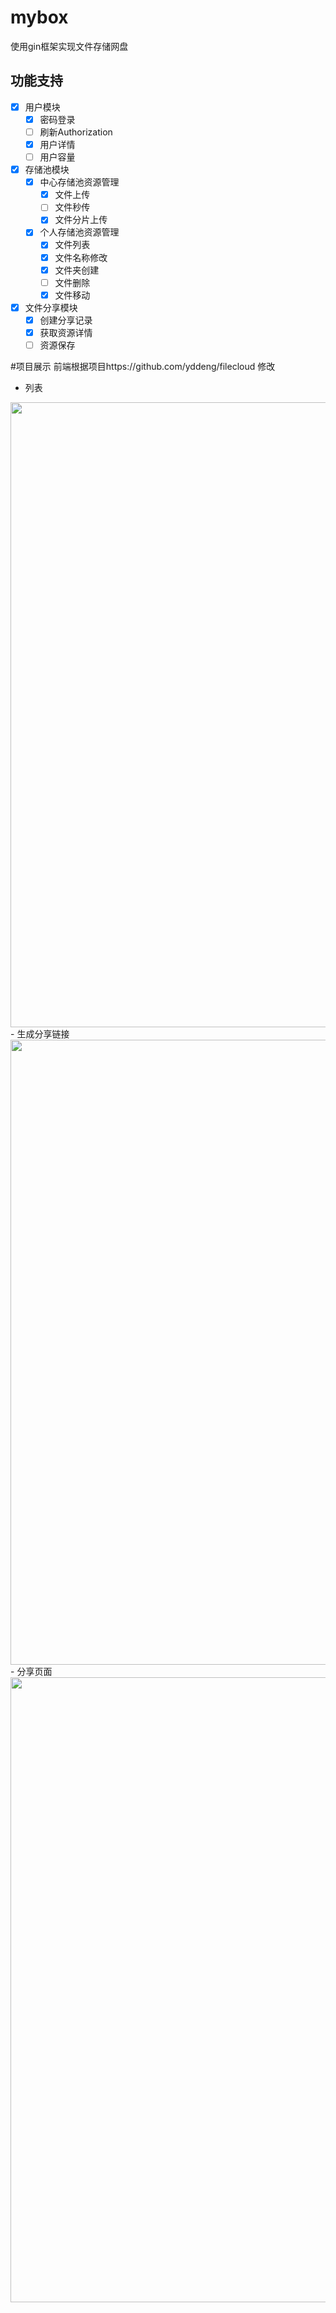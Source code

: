 # mybox

使用gin框架实现文件存储网盘


## 功能支持

- [x] 用户模块
    - [x] 密码登录
    - [ ] 刷新Authorization
    - [x] 用户详情
    - [ ] 用户容量
- [x] 存储池模块
    - [x] 中心存储池资源管理
        - [x] 文件上传
        - [ ] 文件秒传
        - [X] 文件分片上传
    - [x] 个人存储池资源管理
        - [x] 文件列表
        - [x] 文件名称修改
        - [x] 文件夹创建
        - [ ] 文件删除
        - [x] 文件移动
- [x] 文件分享模块
    - [X] 创建分享记录
    - [X] 获取资源详情
    - [ ] 资源保存

#项目展示
前端根据项目https://github.com/yddeng/filecloud 修改

- 列表
<img src="https://image.geff.top/i/2022/12/12/1280ccj.png" width="1000">
- 生成分享链接
<img src="https://image.geff.top/i/2022/12/12/12iagex.png" width="1000">
- 分享页面
<img src="https://image.geff.top/i/2022/12/12/12ianym.png" width="1000">

